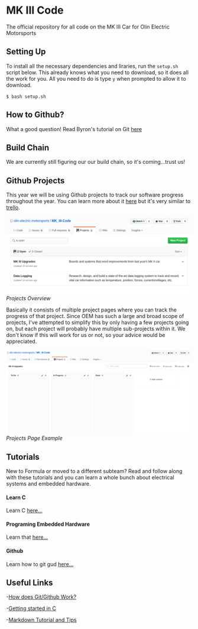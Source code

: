 # MK III Code
The official repository for all code on the MK III Car for Olin Electric Motorsports

## Setting Up
To install all the necessary dependencies and liraries, run the `setup.sh` script below.
This already knows what you need to download, so it does all the work for you. All you need to do is type `y` when prompted to allow it to download.
```
$ bash setup.sh
```

## How to Github?
What a good question! Read Byron's tutorial on Git [here](https://github.com/olin-electric-motorsports/Programming_Tutorials/blob/master/GitTutorials/CheatSheet.md)

## Build Chain
We are currently still figuring our our build chain, so it's coming...trust us!

## Github Projects
This year we will be using Github projects to track our software progress throughout the year. You can learn more about it [here](https://help.github.com/articles/about-project-boards/) but it's very similar to [trello](null "If you've ever used that...").


![Projects Overview](/documentation/imgs/projects_overview.png)
*Projects Overview*

Basically it consists of multiple project pages where you can track the progress of that project. Since OEM has such a large and broad scope of projects, I've attempted to simplify this by only having a few projects going on, but each project will probably have multiple sub-projects within it. We don't know if this will work for us or not, so your advice would be appreciated.

![Projects Page Example](/documentation/imgs/projects_example.png)
*Projects Page Example*


## Tutorials
New to Formula or moved to a different subteam? Read and follow along with these tutorials and you can learn a whole bunch about electrical systems and embedded hardware. 

#### Learn C
Learn C [here...](https://github.com/olin-electric-motorsports/C_Tutorials)

#### Programing Embedded Hardware
Learn that [here...](https://github.com/olin-electric-motorsports/Programming_Tutorials)

#### Github
Learn how to git gud [here...](https://github.com/olin-electric-motorsports/Programming_Tutorials/tree/master/GitTutorials)


## Useful Links
-[How does Git/Github Work?](http://product.hubspot.com/blog/git-and-github-tutorial-for-beginners)

-[Getting started in C](https://www.programiz.com/c-programming)

-[Markdown Tutorial and Tips](https://guides.github.com/features/mastering-markdown/)

